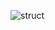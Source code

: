 
![struct](https://user-images.githubusercontent.com/94290021/142766511-31c2f189-5454-470e-bc98-b1fa190f519c.jpg)

